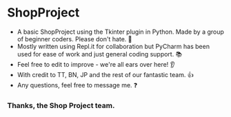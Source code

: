 # ShopProject

* A basic ShopProject using the Tkinter plugin in Python. Made by a group of beginner coders. Please don't hate. 🙏
* Mostly written using Repl.it for collaboration but PyCharm has been used for ease of work and just general coding support. 📚
* Feel free to edit to improve - we're all ears over here! 👂
* With credit to TT, BN, JP and the rest of our fantastic team. 👍
* Any questions, feel free to message me. ❓

### Thanks, the Shop Project team.
